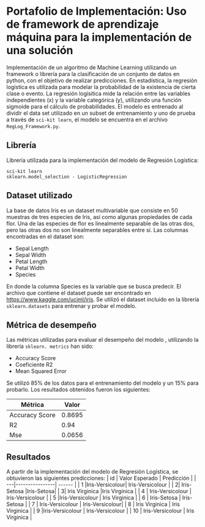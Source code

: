# Portafolio de Implementación: Uso de framework de aprendizaje máquina para la implementación de una solución
Implementación de un algoritmo de Machine Learning utilizando un framework o librería para la clasificación de un conjunto de datos en python, con el objetivo de realizar predicciones. En estadística, la regresión logística es utilizada para modelar la probabilidad de la existencia de cierta clase o evento. La regresión logísitica mide la relación entre las variables independientes (x) y la variable categórica (y), utilizando una función sigmoide para el cálculo de probabilidades. El modelo es entrenado al dividir el data set utilizado en un subset de entrenamiento y uno de prueba a través de `sci-kit learn`, el modelo se encuentra en el archivo `RegLog_Framework.py`.

## Librería 
Librería utilizada para la implementación del modelo de Regresión Logística:
```
sci-kit learn
sklearn.model_selection - LogisticRegression
```


## Dataset utilizado
La base de datos Iris es un dataset multivariable que consiste en 50 muestras de tres especies de Iris, así como algunas propiedades de cada flor. Una de las especies de flor es linealmente separable de las otras dos, pero las otras dos no son linealmente separables entre sí. Las columnas encontradas en el dataset son:
* Sepal Length
* Sepal Width
* Petal Length
* Petal Width
* Species

En donde la columna Species es la variable que se busca predecir.
El archivo que contiene el dataset puede ser encontrado en https://www.kaggle.com/uciml/iris. Se utilizó el dataset incluido en la librería `sklearn.datasets` para entrenar y probar el modelo.

## Métrica de desempeño
Las métricas utilizadas para evaluar el desempeño del modelo , utilizando la librería `sklearn. metrics` han sido:
* Accuracy Score
* Coeficiente R2
* Mean Squared Error

Se utilizó 85% de los datos para el entrenamiento del modelo y un 15% para probarlo. Los resultados obtenidos fueron los siguientes:

| Métrica | Valor |
| --------------- | ------ |
| Accuracy Score  | 0.8695 |
| R2| 0.94 |
| Mse|  0.0656  |

## Resultados
A partir de la implementación del modelo de Regresión Logística, se obtuvieron las siguientes predicciones:
| id | Valor Esperado | Predicción |
| ---|----------------| ------ |
| 1  |Iris-Versicolour| Iris-Versicolour   |
| 2| Iris-Setosa |Iris-Setosa|
| 3|  Iris Virginica |Iris Virginica |
| 4 | Iris-Versicolour |  Iris-Versicolour  |
| 5  |Iris-Versicolour | Iris Virginica  |
| 6  | Iris-Setosa |   Iris-Setosa |
| 7  | Iris-Versicolour |   Iris-Versicolour|
| 8  | Iris Virginica |  Iris Virginica |
| 9  |Iris-Versicolour |   Iris-Versicolour |
| 10  | Iris-Versicolour |   Iris Virginica |
